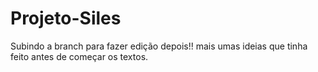 # Projeto-Siles


Subindo a branch para fazer edição depois!!
mais umas ideias que tinha feito antes de começar os textos.